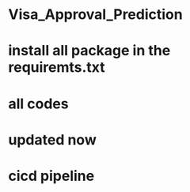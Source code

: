 # Visa_Approval_Prediction
# install all package in the requiremts.txt
# all codes
# updated now
# cicd pipeline